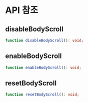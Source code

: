 # API 참조

## disableBodyScroll

```ts
function disableBodyScroll(): void;
```

## enableBodyScroll

```ts
function enableBodyScroll(): void;
```

## resetBodyScroll

```ts
function resetBodyScroll(): void;
```
